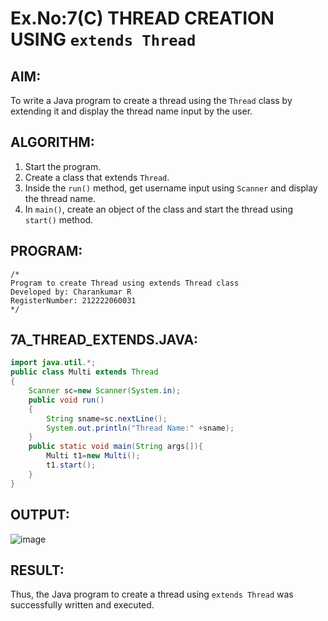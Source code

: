 # Ex.No:7(C) THREAD CREATION USING `extends Thread`

## AIM:
To write a Java program to create a thread using the `Thread` class by extending it and display the thread name input by the user.

## ALGORITHM:
1. Start the program.
2. Create a class that extends `Thread`.
3. Inside the `run()` method, get username input using `Scanner` and display the thread name.
4. In `main()`, create an object of the class and start the thread using `start()` method.

## PROGRAM:
```
/*
Program to create Thread using extends Thread class
Developed by: Charankumar R
RegisterNumber: 212222060031
*/
```

## 7A_THREAD_EXTENDS.JAVA:
```java
import java.util.*;
public class Multi extends Thread
{  
    Scanner sc=new Scanner(System.in);
    public void run()
    {  
        String sname=sc.nextLine();
        System.out.println("Thread Name:" +sname);  
    }  
    public static void main(String args[]){  
        Multi t1=new Multi();  
        t1.start();  
    }      
}  
```

## OUTPUT:
![image](https://github.com/user-attachments/assets/ff67f29e-1b2a-4741-bc03-b5f7c5544499)


## RESULT:
Thus, the Java program to create a thread using `extends Thread` was successfully written and executed.
